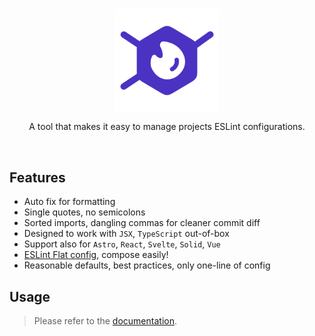 <br>

<p align="center">
  <img src="https://github.com/witheslint/static/raw/main/icons/witheslint.svg" alt="witheslint" align="center" width="33%" height="33%" />
</p>

<p align="center">A tool that makes it easy to manage projects ESLint configurations.</p>

<br>

## Features

- Auto fix for formatting
- Single quotes, no semicolons
- Sorted imports, dangling commas for cleaner commit diff
- Designed to work with `JSX`, `TypeScript` out-of-box
- Support also for `Astro`, `React`, `Svelte`, `Solid`, `Vue`
- [ESLint Flat config](https://eslint.org/docs/latest/use/configure/configuration-files-new), compose easily!
- Reasonable defaults, best practices, only one-line of config

## Usage

> Please refer to the [documentation](https://witheslint.github.io).
